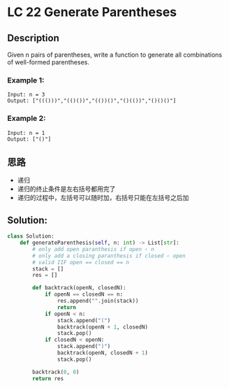 # LC 22 Generate Parentheses

## Description
Given n pairs of parentheses, write a function to generate all combinations of well-formed parentheses.

 

### Example 1:
```
Input: n = 3
Output: ["((()))","(()())","(())()","()(())","()()()"]
```

### Example 2:
```
Input: n = 1
Output: ["()"]
```

## 思路
* 递归
* 递归的终止条件是左右括号都用完了
* 递归的过程中，左括号可以随时加，右括号只能在左括号之后加

## Solution:
```py
class Solution:
    def generateParenthesis(self, n: int) -> List[str]:
        # only add open paranthesis if open ‹ n
        # only add a closing paranthesis if closed ‹ open
        # valid IIF open == closed == n
        stack = []
        res = []

        def backtrack(openN, closedN):
            if openN == closedN == n:
                res.append("".join(stack))
                return
            if openN < n:
                stack.append("(")
                backtrack(openN + 1, closedN)
                stack.pop()
            if closedN < openN:
                stack.append(")")
                backtrack(openN, closedN + 1)
                stack.pop()

        backtrack(0, 0)
        return res
```
